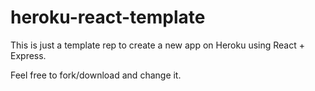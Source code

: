 # heroku-react-template

This is just a template rep to create a new app on Heroku using React + Express.

Feel free to fork/download and change it.
